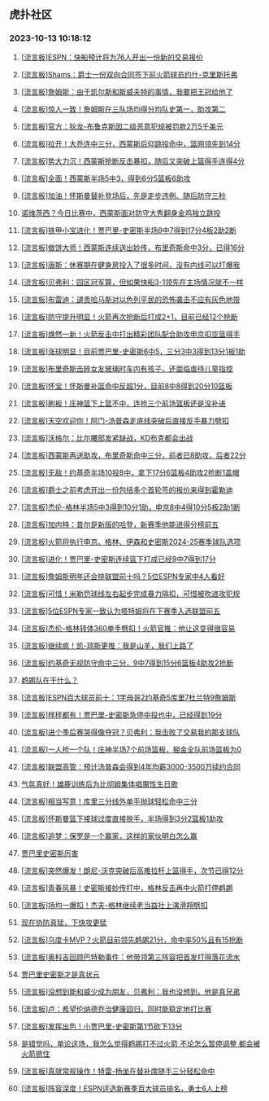 ## 虎扑社区 
### 2023-10-13 10:18:12

1. [[流言板]ESPN：快船预计将为76人开出一份新的交易报价](https://bbs.hupu.com/62452735.html)

2. [[流言板]Shams：爵士一份双向合同签下前火箭球员约什-克里斯托弗](https://bbs.hupu.com/62452518.html)

3. [[流言板]詹姆斯：由于凯尔斯和斯威夫特的事情，我要把王冠给他了](https://bbs.hupu.com/62453207.html)

4. [[流言板]惊人一致！詹姆斯在三队场均得分均队史第一，助攻第二](https://bbs.hupu.com/62452183.html)

5. [[流言板]官方：狄龙-布鲁克斯因二级恶意犯规被罚款2万5千美元](https://bbs.hupu.com/62452006.html)

6. [[流言板]拉开！大乔连中三分，西蒙斯后仰跳投命中，篮网领先到14分](https://bbs.hupu.com/62453350.html)

7. [[流言板]势大力沉！西蒙斯抢断反击暴扣，随后又突破上篮得手连得4分](https://bbs.hupu.com/62452786.html)

8. [[流言板]全面！西蒙斯半场5中3，得到6分5篮板6助攻](https://bbs.hupu.com/62453673.html)

9. [[流言板]加油！怀斯曼替补登场后，先是走步违例、随后防守三秒](https://bbs.hupu.com/62452533.html)

10. [诺维茨西？今日比赛中，西蒙斯面对防守大秀翻身金鸡独立跳投](https://bbs.hupu.com/62454940.html)

11. [[流言板]铁甲小宝进化！贾巴里-史密斯半场9中7得到17分4板2助2断](https://bbs.hupu.com/62454354.html)

12. [[流言板]做饼大师！西蒙斯连续送出妙传，布里奇斯命中3分，已得16分](https://bbs.hupu.com/62453530.html)

13. [[流言板]唐斯：休赛期在健身房投入了很多时间，没有内线可以打爆我](https://bbs.hupu.com/62452501.html)

14. [[流言板]贝弗利：园区冠军算，但如果快船3-1领先在主场情况就不一样](https://bbs.hupu.com/62454565.html)

15. [[流言板]布雷迪：谴责哈马斯对以色列平民的恐怖袭击不应有灰色地带](https://bbs.hupu.com/62452017.html)

16. [[流言板]防守提升明显！火箭再次抢断后打成2+1，目前已经12个抢断](https://bbs.hupu.com/62453992.html)

17. [[流言板]焕然一新！火箭反击中打出精彩团队配合助攻申京扣空篮得手](https://bbs.hupu.com/62453942.html)

18. [[流言板]涨球明显！目前贾巴里-史密斯6中5，三分3中3得到13分1板1助](https://bbs.hupu.com/62453449.html)

19. [[流言板]布里奇斯击碎女友玻璃时车内有孩子，还面临虐待儿童指控](https://bbs.hupu.com/62450847.html)

20. [[流言板]怀宝！怀斯曼补篮命中反超1分，目前8中8得到20分10篮板](https://bbs.hupu.com/62454957.html)

21. [[流言板]刷板！庄神篮下上篮不中，连抢三个前场篮板还是没补进](https://bbs.hupu.com/62453409.html)

22. [[流言板]天空欢迎你！阿门-汤普森走底线突破后直接反手暴力劈扣](https://bbs.hupu.com/62454797.html)

23. [[流言板]沃格尔：比尔腰部发紧缺战，KD布克都会出战](https://bbs.hupu.com/62453741.html)

24. [[流言板]西蒙斯再送助攻，布里奇斯命中三分，前者已8助攻，后者22分](https://bbs.hupu.com/62454149.html)

25. [[流言板]无敌！约基奇半场10投8中，拿下17分6篮板4助攻2抢断1盖帽](https://bbs.hupu.com/62454257.html)

26. [[流言板]爵士之前考虑开出一份包括多个首轮签的报价来得到霍勒迪](https://bbs.hupu.com/62452553.html)

27. [[流言板]杰伦-格林半场5中3得到10分1助，申京8中4得10分5板2助1断](https://bbs.hupu.com/62454409.html)

28. [[流言板]加内特：普尔是新版的哈登，新赛季他能进得分榜前五](https://bbs.hupu.com/62449738.html)

29. [[流言板]火箭将执行申京、格林、伊森和史密斯2024-25赛季球队选项](https://bbs.hupu.com/62452329.html)

30. [[流言板]进化！贾巴里-史密斯连续篮下打成已经9中7得到17分](https://bbs.hupu.com/62454281.html)

31. [[流言板]詹姆斯明年还会排联盟前十吗？5位ESPN专家中4人看好](https://bbs.hupu.com/62449423.html)

32. [[流言板]可惜！米勒罚球线左右起步完成暴力隔扣，可惜被吹进攻犯规](https://bbs.hupu.com/62453015.html)

33. [[流言板]5位ESPN专家一致认为塔特姆将在下赛季入选联盟前五](https://bbs.hupu.com/62449135.html)

34. [[流言板]杰伦-格林转体360单手劈扣！火箭官推：他让这变得很容易](https://bbs.hupu.com/62452677.html)

35. [[流言板]继续疯！凯-琼斯更推：我是山羊，我们上路了](https://bbs.hupu.com/62452175.html)

36. [[流言板]约基奇无视防守命中三分，9中7得到15分6篮板4助攻2抢断](https://bbs.hupu.com/62454059.html)

37. [鹈鹕队在干什么？](https://bbs.hupu.com/62454152.html)

38. [[流言板]ESPN百大球员前十：1字母哥2约基奇5库里7杜兰特9詹姆斯](https://bbs.hupu.com/62447885.html)

39. [[流言板]样样都有！贾巴里-史密斯急停中投也中，已经得到19分](https://bbs.hupu.com/62454901.html)

40. [[流言板]进个季后赛哭得像夺冠？贝弗利：我击败了交易我的那支球队](https://bbs.hupu.com/62454261.html)

41. [[流言板]一人抢一个队！庄神半场7个前场篮板，掘金全队前场篮板为0](https://bbs.hupu.com/62454553.html)

42. [[流言板]联盟高管：预计汤普森会得到4年均薪3000-3500万续约合同](https://bbs.hupu.com/62451897.html)

43. [气氛真好！雄鹿训练后为比彻姆集体唱魔性生日歌](https://bbs.hupu.com/62453816.html)

44. [[流言板]相当写意！库里三分线外单手抛球轻松命中三分](https://bbs.hupu.com/62452210.html)

45. [[流言板]怀斯曼篮下接球过度直接脱手，半场得到3分2篮板1助攻](https://bbs.hupu.com/62453154.html)

46. [[流言板]追梦：保罗是一个赢家，这样的家伙明白怎么赢](https://bbs.hupu.com/62453440.html)

47. [贾巴里史密斯厉害](https://bbs.hupu.com/62453115.html)

48. [[流言板]突然爆发！朗尼-沃克突破后高难拉杆上篮得手，次节已得12分](https://bbs.hupu.com/62453279.html)

49. [[流言板]青春风暴！史密斯接妙传打中，格林反击再中火箭打停鹈鹕](https://bbs.hupu.com/62453241.html)

50. [[流言板]场均一爆扣！杰夫-格林继续老当益壮上演滑翔劈扣](https://bbs.hupu.com/62454251.html)

51. [现在协防真猛，下快攻更猛](https://bbs.hupu.com/62453977.html)

52. [[流言板]乌度卡MVP？火箭目前领先鹈鹕21分，命中率50%且有15抢断](https://bbs.hupu.com/62455097.html)

53. [[流言板]奥科吉回顾巴特勒事件：他带领第三阵容把首发打得落花流水](https://bbs.hupu.com/62451324.html)

54. [贾巴里史密斯才是真状元](https://bbs.hupu.com/62453486.html)

55. [[流言板]没想到能和威少成为朋友，贝弗利：我也没想到，他是真兄弟](https://bbs.hupu.com/62454796.html)

56. [[流言板]卢：希望伦纳德乔治健康回归，同时能稳定地打比赛](https://bbs.hupu.com/62453619.html)

57. [[流言板]发挥出色！小贾巴里-史密斯第1节砍下13分](https://bbs.hupu.com/62453634.html)

58. [是错觉吗，单论这场，我怎么觉得鹈鹕打不过火箭 不论怎么暂停调整 都会被火箭摁住](https://bbs.hupu.com/62454161.html)

59. [[流言板]真就常规操作！特雷-杨坐在替补席随手三分轻松命中](https://bbs.hupu.com/62452354.html)

60. [[流言板]阵容深度！ESPN评选新赛季百大球员排名，勇士6人上榜](https://bbs.hupu.com/62447689.html)

